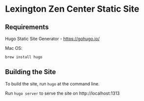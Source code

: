 # Lexington Zen Center Static Site

## Requirements

Hugo Static Site Generator - https://gohugo.io/

Mac OS:

`brew install hugo`

## Building the Site

To build the site, run `hugo` at the command line.

Run `hugo server` to serve the site on http://localhost:1313

